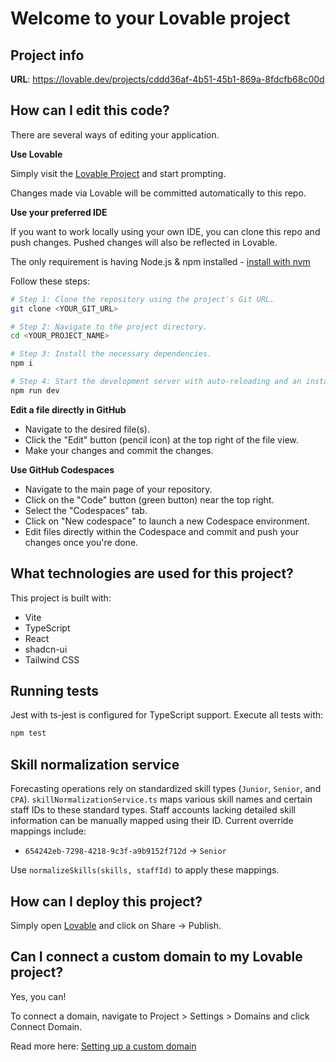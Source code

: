# Welcome to your Lovable project

## Project info

**URL**: https://lovable.dev/projects/cddd36af-4b51-45b1-869a-8fdcfb68c00d

## How can I edit this code?

There are several ways of editing your application.

**Use Lovable**

Simply visit the [Lovable Project](https://lovable.dev/projects/cddd36af-4b51-45b1-869a-8fdcfb68c00d) and start prompting.

Changes made via Lovable will be committed automatically to this repo.

**Use your preferred IDE**

If you want to work locally using your own IDE, you can clone this repo and push changes. Pushed changes will also be reflected in Lovable.

The only requirement is having Node.js & npm installed - [install with nvm](https://github.com/nvm-sh/nvm#installing-and-updating)

Follow these steps:

```sh
# Step 1: Clone the repository using the project's Git URL.
git clone <YOUR_GIT_URL>

# Step 2: Navigate to the project directory.
cd <YOUR_PROJECT_NAME>

# Step 3: Install the necessary dependencies.
npm i

# Step 4: Start the development server with auto-reloading and an instant preview.
npm run dev
```

**Edit a file directly in GitHub**

- Navigate to the desired file(s).
- Click the "Edit" button (pencil icon) at the top right of the file view.
- Make your changes and commit the changes.

**Use GitHub Codespaces**

- Navigate to the main page of your repository.
- Click on the "Code" button (green button) near the top right.
- Select the "Codespaces" tab.
- Click on "New codespace" to launch a new Codespace environment.
- Edit files directly within the Codespace and commit and push your changes once you're done.

## What technologies are used for this project?

This project is built with:

- Vite
- TypeScript
- React
- shadcn-ui
- Tailwind CSS

## Running tests

Jest with ts-jest is configured for TypeScript support. Execute all tests with:

```sh
npm test
```

## Skill normalization service

Forecasting operations rely on standardized skill types (`Junior`, `Senior`, and `CPA`).
`skillNormalizationService.ts` maps various skill names and certain staff IDs to
these standard types. Staff accounts lacking detailed skill information can be
manually mapped using their ID. Current override mappings include:

- `654242eb-7298-4218-9c3f-a9b9152f712d` → `Senior`

Use `normalizeSkills(skills, staffId)` to apply these mappings.

## How can I deploy this project?

Simply open [Lovable](https://lovable.dev/projects/cddd36af-4b51-45b1-869a-8fdcfb68c00d) and click on Share -> Publish.

## Can I connect a custom domain to my Lovable project?

Yes, you can!

To connect a domain, navigate to Project > Settings > Domains and click Connect Domain.

Read more here: [Setting up a custom domain](https://docs.lovable.dev/tips-tricks/custom-domain#step-by-step-guide)
